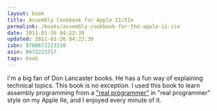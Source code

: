 ```yaml
---
layout: book
title: Assembly Cookbook for Apple II/IIe
permalink: /books/assembly-cookbook-for-the-apple-ii-iie
date: 2011-01-26 04:22:39
updated: 2011-01-26 04:22:39
isbn: 9780672223310
asin: 0672223317
tags: book
---
```

I'm a big fan of Don Lancaster books. He has a fun way of explaining technical
topics. This book is no exception. I used this book to learn assembly
programming from a <a
href="http://www.th-soft.com/zzJargon/R.htm#Real_Programmer">"real
programmer"</a> in "real programmer" style on my Apple IIe, and I enjoyed every
minute of it.
